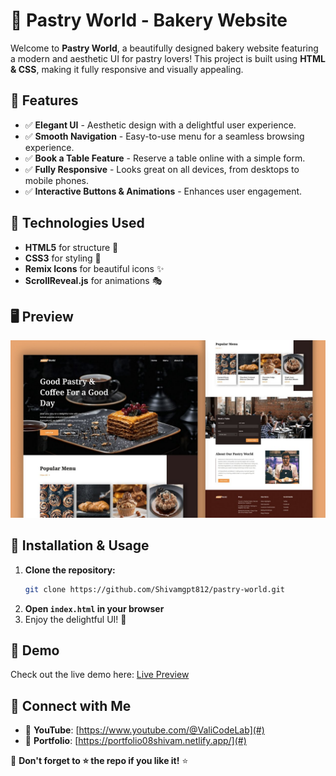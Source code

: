 # 🍰 Pastry World - Bakery Website

Welcome to **Pastry World**, a beautifully designed bakery website featuring a modern and aesthetic UI for pastry lovers! This project is built using **HTML & CSS**, making it fully responsive and visually appealing.

## 🚀 Features
- ✅ **Elegant UI** - Aesthetic design with a delightful user experience.  
- ✅ **Smooth Navigation** - Easy-to-use menu for a seamless browsing experience.  
- ✅ **Book a Table Feature** - Reserve a table online with a simple form.  
- ✅ **Fully Responsive** - Looks great on all devices, from desktops to mobile phones.  
- ✅ **Interactive Buttons & Animations** - Enhances user engagement.  

## 📌 Technologies Used
- **HTML5** for structure 📜
- **CSS3** for styling 🎨
- **Remix Icons** for beautiful icons ✨
- **ScrollReveal.js** for animations 🎭

## 🖥️ Preview
![Pastry World Preview](assets/preview.jpg)

## 📂 Installation & Usage
1. **Clone the repository:**  
   ```bash
   git clone https://github.com/Shivamgpt812/pastry-world.git
   ```
2. **Open `index.html` in your browser**  
3. Enjoy the delightful UI! 🎂

## 🎥 Demo
Check out the live demo here: [Live Preview](#)

## 🔗 Connect with Me
- 📌 **YouTube**: [https://www.youtube.com/@ValiCodeLab](#)
- 💼 **Portfolio**: [https://portfolio08shivam.netlify.app/](#)

🔔 **Don't forget to ⭐ the repo if you like it!** ⭐
